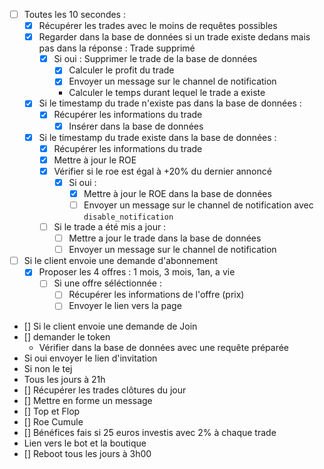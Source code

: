 - [ ] Toutes les 10 secondes :
    - [x] Récupérer les trades avec le moins de requêtes possibles	
    - [x] Regarder dans la base de données si un trade existe dedans mais pas dans la réponse : Trade supprimé
        - [x] Si oui : Supprimer le trade de la base de données
            - [x] Calculer le profit du trade 
            - [x] Envoyer un message sur le channel de notification
            - Calculer le temps durant lequel le trade a existe
    - [x] Si le timestamp du trade n'existe pas dans la base de données :
        - [x] Récupérer les informations du trade 
            - [x] Insérer dans la base de données
    - [x] Si le timestamp du trade existe dans la base de données :
        - [x] Récupérer les informations du trade 
        - [x] Mettre à jour le ROE
        - [x] Vérifier si le roe est égal à +20% du dernier annoncé
            - [x] Si oui : 
                - [x] Mettre à jour le ROE dans la base de données
                - [ ] Envoyer un message sur le channel de notification avec `disable_notification`
        - [ ] Si le trade a été mis a jour :
            - [ ] Mettre a jour le trade dans la base de données
            - [ ] Envoyer un message sur le channel de notification

- [ ] Si le client envoie une demande d'abonnement
    -  [x] Proposer les 4 offres : 1 mois, 3 mois, 1an, a vie
        - [ ] Si une offre séléctionnée : 
            - [ ] Récupérer les informations de l'offre (prix)
            - [ ] Envoyer le lien vers la page
- [] Si le client envoie une demande de Join 
 - [] demander le token 
   - Vérifier dans la base de données avec une requête préparée 
  - Si oui envoyer le lien d'invitation 
  - Si non le tej 
- Tous les jours à 21h
 - [] Récupérer les trades clôtures du jour
  - [] Mettre en forme un message
   - [] Top et Flop
   - [] Roe Cumule
   - [] Bénéfices fais si 25 euros investis avec 2% à chaque trade
   - Lien vers le bot et la boutique
- [] Reboot tous les jours à 3h00